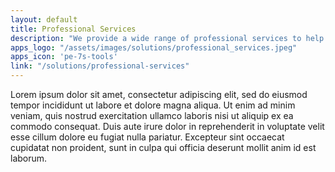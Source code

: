 ```yaml
---
layout: default
title: Professional Services
description: "We provide a wide range of professional services to help you achieve your goals."
apps_logo: "/assets/images/solutions/professional_services.jpeg"
apps_icon: 'pe-7s-tools'
link: "/solutions/professional-services"
---
```

Lorem ipsum dolor sit amet, consectetur adipiscing elit, sed do eiusmod tempor incididunt ut labore et dolore magna aliqua. Ut enim ad minim veniam, quis nostrud exercitation ullamco laboris nisi ut aliquip ex ea commodo consequat. Duis aute irure dolor in reprehenderit in voluptate velit esse cillum dolore eu fugiat nulla pariatur. Excepteur sint occaecat cupidatat non proident, sunt in culpa qui officia deserunt mollit anim id est laborum.
